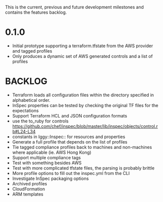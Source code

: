 This is the current, previous and future development milestones and contains the features backlog.

# 0.1.0 #
* Initial prototype supporting a terraform.tfstate from the AWS provider and tagged profiles
* Only produces a dynamic set of AWS generated controls and a list of profiles

# BACKLOG #
* Terraform loads all configuration files within the directory specified in alphabetical order.
* InSpec properties can be tested by checking the original TF files for the expectations
* Support Terraform HCL and JSON configuration formats
* use the to_ruby for controls https://github.com/chef/inspec/blob/master/lib/inspec/objects/control.rb#L24-L34
* constants in Iggy::Inspec:: for resources and properties
* Generate a full profile that depends on the list of profiles
* Tie tagged compliance profiles back to machines and non-machines where applicable (ie. AWS Hong Kong)
* Support multiple compliance tags
* Test with something besides AWS
* Test with more complicated tfstate files, the parsing is probably brittle
* More profile options to fill out the inspec.yml from the CLI
* Investigate InSpec packaging options
* Archived profiles
* CloudFormation
* ARM templates
